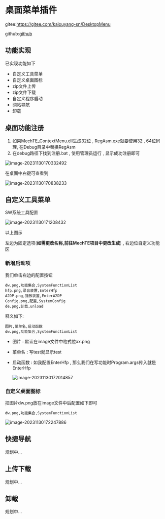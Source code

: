 # 桌面菜单插件

gitee:https://gitee.com/kaiouyang-sn/DesktopMenu

github:[github](https://github.com/851039536/DesktopMenu)

## 功能实现

已实现功能如下

- 自定义工具菜单
- 自定义桌面图标
- zip文件上传
- zip文件下载
- 自定义程序启动
- 网站导航
- 卸载

## 桌面功能注册

1. 如果MechTE_ContextMenu.dll生成32位 , RegAsm.exe就要使用32 , 64位同理, 在Debug目录中替换RegAsm
2. 在debug路径下找到注册.bat , 使用管理员运行 , 显示成功注册即可

 ![image-20231130170332492](http://kai.snblogs.cn/typora/image-20231130170332492.png)

在桌面中右键可查看到

 ![image-20231130170838233](http://kai.snblogs.cn/typora/image-20231130170838233.png)



## 自定义工具菜单

SW系统工具配置

 ![image-20231130171208432](http://kai.snblogs.cn/typora/image-20231130171208432.png)

以上图示

左边为固定选项(**如需更改名称,前往MechTE项目中更改生成**) , 右边位自定义功能区 

### 新增启动项

我们单击右边的配置按钮

```
dw.png,功能集合,SystemFunctionList
hfp.png,录音装置,EnterHfp
A2DP.png,播放装置,EnterA2DP
Config.png,配置,SystemConfig
de.png,卸载,unload
```

释义如下:

```
图片,菜单名,启动函数
dw.png,功能集合,SystemFunctionList
```

- 图片 : 默认在image文件中格式位xx.png

- 菜单名 : 写test就显示test

- 启动函数 : 如我配置EnterHfp , 那么我们在写功能时Program.args传入就是EnterHfp 

    ![image-20231130172014857](http://kai.snblogs.cn/typora/image-20231130172014857.png)

  

### 自定义桌面图标

把图片dw.png放在image文件中后配置如下即可

```
dw.png,功能集合,SystemFunctionList
```

 ![image-20231130172247886](http://kai.snblogs.cn/typora/image-20231130172247886.png)

## 快捷导航

规划中...

## 上传下载

规划中...

## 卸载

规划中...